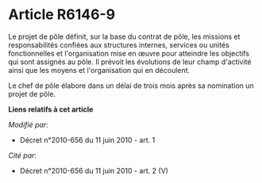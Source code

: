 # Article R6146-9

Le projet de pôle définit, sur la base du contrat de pôle, les missions et responsabilités confiées aux structures internes,
services ou unités fonctionnelles et l'organisation mise en œuvre pour atteindre les objectifs qui sont assignés au pôle. Il
prévoit les évolutions de leur champ d'activité ainsi que les moyens et l'organisation qui en découlent. 

Le chef de pôle élabore dans un délai de trois mois après sa nomination un projet de pôle.

**Liens relatifs à cet article**

_Modifié par_:

  - Décret n°2010-656 du 11 juin 2010 - art. 1

_Cité par_:

  - Décret n°2010-656 du 11 juin 2010 - art. 2 (V)

